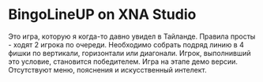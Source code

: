 # BingoLineUP on XNA Studio
Это игра, которую я когда-то давно увидел в Тайланде.
Правила просты - ходят 2 игрока по очереди. Необходимо собрать подряд линию в 4 фишки по вертикали, горизонтали или диагонали.
Игрок, выполнивший это условие, становится победителем.
Игра на этапе демо версии. Отсутствуют меню, пояснения и искусственный интелект. 
